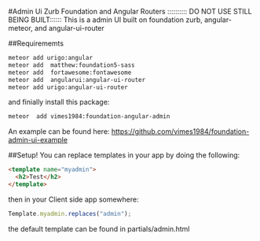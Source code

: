 #Admin Ui Zurb Foundation and Angular Routers
:::::::::: DO  NOT USE STILL BEING BUILT::::::
This is a admin UI built on foundation zurb, angular-meteor, and angular-ui-router

##Requirememts
```bash
meteor add urigo:angular
meteor add  matthew:foundation5-sass
meteor add  fortawesome:fontawesome
meteor add  angularui:angular-ui-router
meteor add urigo:angular-ui-router
```
and finially install this package:
```bash
meteor  add vimes1984:foundation-angular-admin
```
An example can be found here:
https://github.com/vimes1984/foundation-admin-ui-example


##Setup!
You can replace templates in your app by doing the following:
```html
<template name="myadmin">
  <h2>Test</h2>
</template>
```
then in your Client side app somewhere:
```javascript
Template.myadmin.replaces("admin");
```
the default template can be found in partials/admin.html
